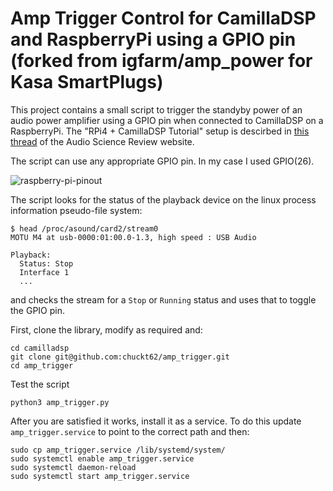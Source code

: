 # Amp Trigger Control for CamillaDSP and RaspberryPi using a GPIO pin (forked from igfarm/amp_power for Kasa SmartPlugs)

This project contains a small script to trigger the standyby power of an audio power amplifier using a GPIO pin when connected to CamillaDSP on a RaspberryPi. The "RPi4 + CamillaDSP Tutorial" setup is descirbed in [this thread](https://www.audiosciencereview.com/forum/index.php?threads/rpi4-camilladsp-tutorial.29656/) of the Audio Science Review website.

The script can use any appropriate GPIO pin. In my case I used GPIO(26).

![raspberry-pi-pinout](https://user-images.githubusercontent.com/5959044/198881674-b7f59858-7659-4ca4-82b4-c1a1d28edce7.png)

The script looks for the status of the playback device on the linux process information pseudo-file system:
```
$ head /proc/asound/card2/stream0
MOTU M4 at usb-0000:01:00.0-1.3, high speed : USB Audio

Playback:
  Status: Stop
  Interface 1
  ...
```

and checks the stream for a `Stop` or `Running` status and uses that to toggle the GPIO pin.

First, clone the library, modify as required and:

```
cd camilladsp
git clone git@github.com:chuckt62/amp_trigger.git
cd amp_trigger
```

Test the script
```
python3 amp_trigger.py
```

After you are satisfied it works, install it as a service. To do this update `amp_trigger.service` to point to the correct path and then:

```
sudo cp amp_trigger.service /lib/systemd/system/
sudo systemctl enable amp_trigger.service
sudo systemctl daemon-reload
sudo systemctl start amp_trigger.service
```

```

